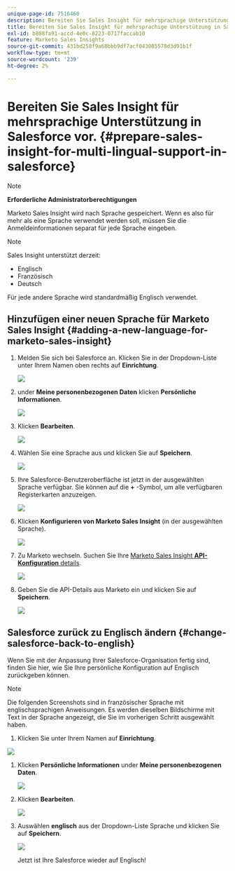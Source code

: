 ```yaml
---
unique-page-id: 7516460
description: Bereiten Sie Sales Insight für mehrsprachige Unterstützung in Salesforce vor - Marketo Docs - Produktdokumentation
title: Bereiten Sie Sales Insight für mehrsprachige Unterstützung in Salesforce vor.
exl-id: b808fa91-accd-4e0c-8223-0717faccab10
feature: Marketo Sales Insights
source-git-commit: 431bd258f9a68bbb9df7acf043085578d3d91b1f
workflow-type: tm+mt
source-wordcount: '239'
ht-degree: 2%

---
```


# Bereiten Sie Sales Insight für mehrsprachige Unterstützung in Salesforce vor. {#prepare-sales-insight-for-multi-lingual-support-in-salesforce}

>[!NOTE]
>
>**Erforderliche Administratorberechtigungen**

Marketo Sales Insight wird nach Sprache gespeichert. Wenn es also für mehr als eine Sprache verwendet werden soll, müssen Sie die Anmeldeinformationen separat für jede Sprache eingeben.

>[!NOTE]
>
>Sales Insight unterstützt derzeit:
>
>* Englisch
>* Französisch
>* Deutsch
>
>Für jede andere Sprache wird standardmäßig Englisch verwendet.

## Hinzufügen einer neuen Sprache für Marketo Sales Insight {#adding-a-new-language-for-marketo-sales-insight}

1. Melden Sie sich bei Salesforce an. Klicken Sie in der Dropdown-Liste unter Ihrem Namen oben rechts auf **Einrichtung**.

   ![](assets/image2015-7-6-16-3a5-3a6.png)

1. under **Meine personenbezogenen Daten** klicken **Persönliche Informationen**.

   ![](assets/image2015-7-6-16-3a5-3a25.png)

1. Klicken **Bearbeiten**.

   ![](assets/image2015-7-6-16-3a5-3a38.png)

1. Wählen Sie eine Sprache aus und klicken Sie auf **Speichern**.

   ![](assets/image2015-7-6-16-3a5-3a47.png)

1. Ihre Salesforce-Benutzeroberfläche ist jetzt in der ausgewählten Sprache verfügbar. Sie können auf die **+** -Symbol, um alle verfügbaren Registerkarten anzuzeigen.

   ![](assets/image2015-7-6-16-3a6-3a10.png)

1. Klicken **Konfigurieren von Marketo Sales Insight** (in der ausgewählten Sprache).

   ![](assets/image2015-7-6-16-3a7-3a15.png)

1. Zu Marketo wechseln. Suchen Sie Ihre [Marketo Sales Insight **API-Konfiguration** details](/help/marketo/product-docs/marketo-sales-insight/msi-for-salesforce/configuration/configure-marketo-sales-insight-in-salesforce-enterprise-unlimited.md#configure-marketo-sales-insight).

   ![](assets/image2015-7-6-16-3a41-3a2.png)

1. Geben Sie die API-Details aus Marketo ein und klicken Sie auf **Speichern**.

   ![](assets/image2015-7-6-16-3a7-3a43.png)

## Salesforce zurück zu Englisch ändern {#change-salesforce-back-to-english}

Wenn Sie mit der Anpassung Ihrer Salesforce-Organisation fertig sind, finden Sie hier, wie Sie Ihre persönliche Konfiguration auf Englisch zurückgeben können.

>[!NOTE]
>
>Die folgenden Screenshots sind in französischer Sprache mit englischsprachigen Anweisungen.  Es werden dieselben Bildschirme mit Text in der Sprache angezeigt, die Sie im vorherigen Schritt ausgewählt haben.

1. Klicken Sie unter Ihrem Namen auf **Einrichtung**.

![](assets/image2015-7-6-16-3a5-3a6.png)

1. Klicken **Persönliche Informationen** under **Meine personenbezogenen Daten**.

   ![](assets/image2015-7-6-16-3a8-3a3.png)

1. Klicken **Bearbeiten**.

   ![](assets/image2015-7-6-16-3a8-3a19.png)

1. Auswählen **englisch** aus der Dropdown-Liste Sprache und klicken Sie auf **Speichern**.

   ![](assets/image2015-7-6-16-3a8-3a31.png)

   Jetzt ist Ihre Salesforce wieder auf Englisch!
